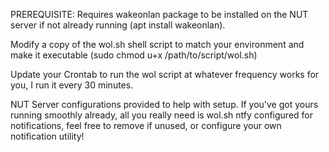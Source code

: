 PREREQUISITE: Requires wakeonlan package to be installed on the NUT server if not already running (apt install wakeonlan). 

Modify a copy of the wol.sh shell script to match your environment and make it executable (sudo chmod u+x /path/to/script/wol.sh)

Update your Crontab to run the wol script at whatever frequency works for you, I run it every 30 minutes.

NUT Server configurations provided to help with setup. If you've got yours running smoothly already, all you really need is wol.sh
ntfy configured for notifications, feel free to remove if unused, or configure your own notification utility!
